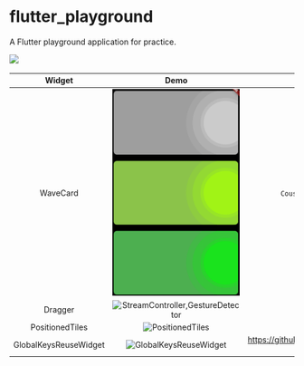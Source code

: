 # flutter_playground

A Flutter playground application for practice.

<img src="http://image.youcute.cn/image/blog/flutter_01.png" width=300 />


|Widget|Demo|Note|
|:---:|:---:|:---:|
|WaveCard|<img src="./art/wave_card.png" width=300 /> |`CoustomPaint` `CoustomPainter` `Canvas` `BlendMode`|
|Dragger|<img src="http://image.youcute.cn/image/blog/flutter_dragger.gif" width=300 alt="StreamController,GestureDetector"/>| `StreamController` `GestureDetector`|
|PositionedTiles|<img alt="PositionedTiles" src="http://image.youcute.cn/image/blog/gifhome_433x532.gif" width=300 />|`UniqueKey`|
|GlobalKeysReuseWidget|<img alt="GlobalKeysReuseWidget" src="http://image.youcute.cn/image/blog/flutter_global_keys_sample.gif" width=300 />| https://github.com/flutter/flutter/issues/16630#issuecomment-498035360|